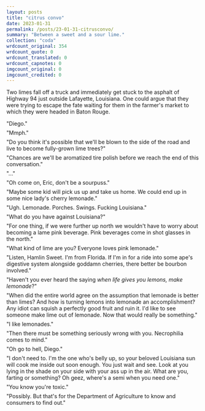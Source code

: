 ```yaml
---
layout: posts
title: "citrus convo"
date: 2023-01-31
permalink: /posts/23-01-31-citrusconvo/
summary: "Between a sweet and a sour lime."
collection: "coda"
wrdcount_original: 354
wrdcount_quote: 0
wrdcount_translated: 0
wrdcount_capnotes: 0
imgcount_original: 0
imgcount_credited: 0
---
```

Two limes fall off a truck and immediately get stuck to the asphalt of Highway 94 just outside Lafayette, Louisiana. One could argue that they were trying to escape the fate waiting for them in the farmer's market to which they were headed in Baton Rouge.

<span style="display: block; margin-top: 0; margin-bottom: 0.5em;">"Diego."</span>
<span style="display: block; margin-top: 0; margin-bottom: 0.5em;">"Mmph."</span>
<span style="display: block; margin-top: 0; margin-bottom: 0.5em;">"Do you think it's possible that we'll be blown to the side of the road and live to become fully-grown lime trees?"</span>
<span style="display: block; margin-top: 0; margin-bottom: 0.5em;">"Chances are we'll be aromatized tire polish before we reach the end of this conversation."</span>
<span style="display: block; margin-top: 0; margin-bottom: 0.5em;">"..."</span>
<span style="display: block; margin-top: 0; margin-bottom: 0.5em;">"Oh come on, Eric, don't be a sourpuss."</span>
<span style="display: block; margin-top: 0; margin-bottom: 0.5em;">"Maybe some kid will pick us up and take us home. We could end up in some nice lady's cherry lemonade."</span>
<span style="display: block; margin-top: 0; margin-bottom: 0.5em;">"Ugh. Lemonade. Porches. Swings. Fucking Louisiana."</span>
<span style="display: block; margin-top: 0; margin-bottom: 0.5em;">"What do you have against Louisiana?"</span>
<span style="display: block; margin-top: 0; margin-bottom: 0.5em;">"For one thing, if we were further up north we wouldn't have to worry about becoming a lame pink beverage. Pink beverages come in shot glasses in the north."</span>
<span style="display: block; margin-top: 0; margin-bottom: 0.5em;">"What kind of lime are you? Everyone loves pink lemonade."</span>
<span style="display: block; margin-top: 0; margin-bottom: 0.5em;">"Listen, Hamlin Sweet. I'm from Florida. If I'm in for a ride into some ape's digestive system alongside goddamn cherries, there better be bourbon involved."</span>
<span style="display: block; margin-top: 0; margin-bottom: 0.5em;">"Haven't you ever heard the saying <em>when life gives you lemons, make lemonade</em>?"</span>
<span style="display: block; margin-top: 0; margin-bottom: 0.5em;">"When did the entire world agree on the assumption that lemonade is better than limes? And how is turning lemons into lemonade an accomplishment? Any idiot can squish a perfectly good fruit and ruin it. I'd like to see someone make lime out of lemonade. Now that would really be something."</span>
<span style="display: block; margin-top: 0; margin-bottom: 0.5em;">"I like lemonades."</span>
<span style="display: block; margin-top: 0; margin-bottom: 0.5em;">"Then there must be something seriously wrong with you. Necrophilia comes to mind."</span>
<span style="display: block; margin-top: 0; margin-bottom: 0.5em;">"Oh go to hell, Diego."</span>
<span style="display: block; margin-top: 0; margin-bottom: 0.5em;">"I don't need to. I'm the one who's belly up, so your beloved Louisiana sun will cook me inside out soon enough. You just wait and see. Look at you lying in the shade on your side with your ass up in the air. What are you, farting or something? Oh geez, where's a semi when you need one."</span>
<span style="display: block; margin-top: 0; margin-bottom: 0.5em;">"You know you're toxic."</span>
<span style="display: block; margin-top: 0; margin-bottom: 0.5em;">"Possibly. But that's for the Department of Agriculture to know and consumers to find out."</span>
